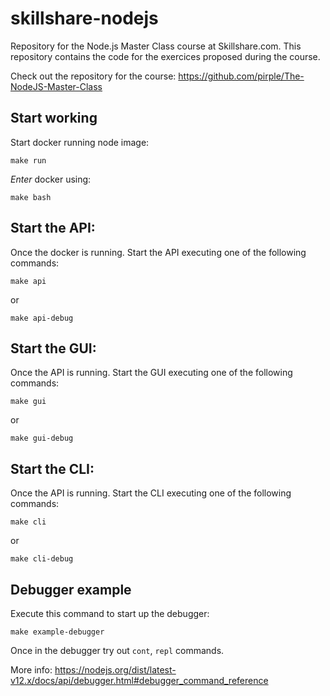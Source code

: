 # skillshare-nodejs
Repository for the Node.js Master Class course at Skillshare.com. This repository contains the code for the exercices proposed during the course.

Check out the repository for the course: https://github.com/pirple/The-NodeJS-Master-Class

## Start working

Start docker running node image:

```
make run
```

_Enter_ docker using:

```
make bash
```

## Start the API:

Once the docker is running. Start the API executing one of the following commands:

```
make api
```
or
```
make api-debug
```

## Start the GUI:

Once the API is running. Start the GUI executing one of the following commands:

```
make gui
```
or
```
make gui-debug
```

## Start the CLI:

Once the API is running. Start the CLI executing one of the following commands:

```
make cli
```
or
```
make cli-debug
```

## Debugger example

Execute this command to start up the debugger:
```
make example-debugger
```

Once in the debugger try out `cont`, `repl` commands.

More info: https://nodejs.org/dist/latest-v12.x/docs/api/debugger.html#debugger_command_reference
